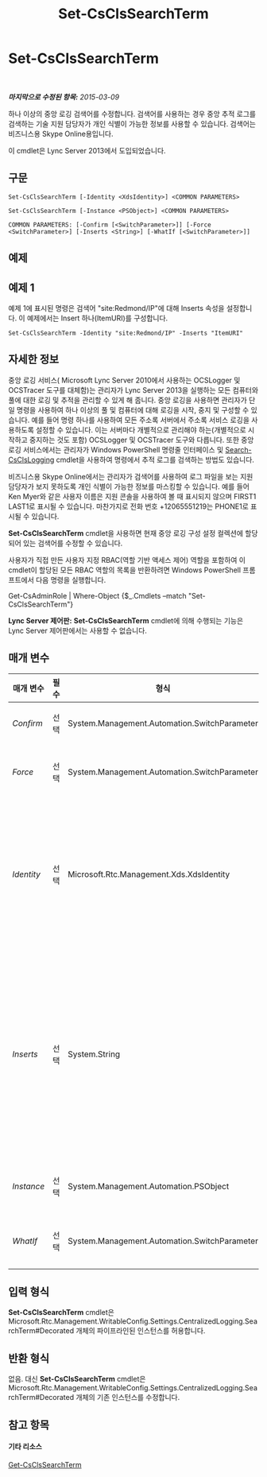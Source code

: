 ﻿---
title: Set-CsClsSearchTerm
TOCTitle: Set-CsClsSearchTerm
ms:assetid: 57ccaf25-31ab-4059-8dc4-144f29f3af68
ms:mtpsurl: https://technet.microsoft.com/ko-kr/library/JJ204911(v=OCS.15)
ms:contentKeyID: 49303696
ms.date: 08/10/2015
mtps_version: v=OCS.15
ms.translationtype: HT
---

# Set-CsClsSearchTerm

 

_**마지막으로 수정된 항목:** 2015-03-09_

하나 이상의 중앙 로깅 검색어를 수정합니다. 검색어를 사용하는 경우 중앙 추적 로그를 검색하는 기술 지원 담당자가 개인 식별이 가능한 정보를 사용할 수 있습니다. 검색어는 비즈니스용 Skype Online용입니다.

이 cmdlet은 Lync Server 2013에서 도입되었습니다.

## 구문

    Set-CsClsSearchTerm [-Identity <XdsIdentity>] <COMMON PARAMETERS>

    Set-CsClsSearchTerm [-Instance <PSObject>] <COMMON PARAMETERS>

    COMMON PARAMETERS: [-Confirm [<SwitchParameter>]] [-Force <SwitchParameter>] [-Inserts <String>] [-WhatIf [<SwitchParameter>]]

## 예제

## 예제 1

예제 1에 표시된 명령은 검색어 "site:Redmond/IP"에 대해 Inserts 속성을 설정합니다. 이 예제에서는 Insert 하나(ItemURI)를 구성합니다.

    Set-CsClsSearchTerm -Identity "site:Redmond/IP" -Inserts "ItemURI"

## 자세한 정보

중앙 로깅 서비스( Microsoft Lync Server 2010에서 사용하는 OCSLogger 및 OCSTracer 도구를 대체함)는 관리자가 Lync Server 2013을 실행하는 모든 컴퓨터와 풀에 대한 로깅 및 추적을 관리할 수 있게 해 줍니다. 중앙 로깅을 사용하면 관리자가 단일 명령을 사용하여 하나 이상의 풀 및 컴퓨터에 대해 로깅을 시작, 중지 및 구성할 수 있습니다. 예를 들어 명령 하나를 사용하여 모든 주소록 서버에서 주소록 서비스 로깅을 사용하도록 설정할 수 있습니다. 이는 서버마다 개별적으로 관리해야 하는(개별적으로 시작하고 중지하는 것도 포함) OCSLogger 및 OCSTracer 도구와 다릅니다. 또한 중앙 로깅 서비스에서는 관리자가 Windows PowerShell 명령줄 인터페이스 및 [Search-CsClsLogging](search-csclslogging.md) cmdlet을 사용하여 명령에서 추적 로그를 검색하는 방법도 있습니다.

비즈니스용 Skype Online에서는 관리자가 검색어를 사용하여 로그 파일을 보는 지원 담당자가 보지 못하도록 개인 식별이 가능한 정보를 마스킹할 수 있습니다. 예를 들어 Ken Myer와 같은 사용자 이름은 지원 콘솔을 사용하여 볼 때 표시되지 않으며 FIRST1 LAST1로 표시될 수 있습니다. 마찬가지로 전화 번호 +12065551219는 PHONE1로 표시될 수 있습니다.

**Set-CsClsSearchTerm** cmdlet을 사용하면 현재 중앙 로깅 구성 설정 컬렉션에 할당되어 있는 검색어를 수정할 수 있습니다.

사용자가 직접 만든 사용자 지정 RBAC(역할 기반 액세스 제어) 역할을 포함하여 이 cmdlet이 할당된 모든 RBAC 역할의 목록을 반환하려면 Windows PowerShell 프롬프트에서 다음 명령을 실행합니다.

Get-CsAdminRole | Where-Object {$\_.Cmdlets –match "Set-CsClsSearchTerm"}

**Lync Server 제어판:** **Set-CsClsSearchTerm** cmdlet에 의해 수행되는 기능은 Lync Server 제어판에서는 사용할 수 없습니다.

## 매개 변수


<table>
<colgroup>
<col style="width: 25%" />
<col style="width: 25%" />
<col style="width: 25%" />
<col style="width: 25%" />
</colgroup>
<thead>
<tr class="header">
<th>매개 변수</th>
<th>필수</th>
<th>형식</th>
<th>설명</th>
</tr>
</thead>
<tbody>
<tr class="odd">
<td><p><em>Confirm</em></p></td>
<td><p>선택</p></td>
<td><p>System.Management.Automation.SwitchParameter</p></td>
<td><p>명령을 실행하기 전에 확인 메시지를 표시합니다.</p></td>
</tr>
<tr class="even">
<td><p><em>Force</em></p></td>
<td><p>선택</p></td>
<td><p>System.Management.Automation.SwitchParameter</p></td>
<td><p>명령을 실행할 때 발생할 수 있는 심각하지 않은 오류 메시지를 표시하지 않습니다.</p></td>
</tr>
<tr class="odd">
<td><p><em>Identity</em></p></td>
<td><p>선택</p></td>
<td><p>Microsoft.Rtc.Management.Xds.XdsIdentity</p></td>
<td><p>수정할 검색어의 고유 식별자입니다. 검색어는 구성되는 범위(용어가 포함된 중앙 로깅 구성 설정 컬렉션) 및 용어 이름의 두 부분으로 구성됩니다. 예를 들면 다음과 같습니다.</p>
<p>-Identity &quot;site:Redmond/CallID&quot;</p>
<p>ID를 지정할 때는 와일드카드를 사용할 수 없습니다.</p></td>
</tr>
<tr class="even">
<td><p><em>Inserts</em></p></td>
<td><p>선택</p></td>
<td><p>System.String</p></td>
<td><p>로그 파일을 볼 때 개인 식별이 가능한 정보를 마스킹하는 방법을 지정합니다. 예를 들어 Insert &quot;ItemURI&quot;는 사용자 URI 정보를 마스킹해야 함을 나타냅니다. 그러면 sip:kenmyer@litwareinc.com과 같은 사용자 URI는 일반 URI로 표시되며, 다음과 같이 사용자 이름은 숨겨지지만 도메인 이름은 그대로 표시됩니다.</p>
<p>Sip:USER1@litwareinc.com</p>
<p>Insert를 사용하는 경우 사용자 이름/컴퓨터 이름, 전화 번호, IP 주소 등을 마스킹합니다.</p></td>
</tr>
<tr class="odd">
<td><p><em>Instance</em></p></td>
<td><p>선택</p></td>
<td><p>System.Management.Automation.PSObject</p></td>
<td><p>개별 매개 변수 값을 설정하는 대신 개체에 대한 참조를 전달할 수 있습니다.</p></td>
</tr>
<tr class="even">
<td><p><em>WhatIf</em></p></td>
<td><p>선택</p></td>
<td><p>System.Management.Automation.SwitchParameter</p></td>
<td><p>명령을 실제로 실행하지 않고도 명령이 실행될 경우 발생할 수 있는 현상을 설명합니다.</p></td>
</tr>
</tbody>
</table>


## 입력 형식

**Set-CsClsSearchTerm** cmdlet은 Microsoft.Rtc.Management.WritableConfig.Settings.CentralizedLogging.SearchTerm\#Decorated 개체의 파이프라인된 인스턴스를 허용합니다.

## 반환 형식

없음. 대신 **Set-CsClsSearchTerm** cmdlet은 Microsoft.Rtc.Management.WritableConfig.Settings.CentralizedLogging.SearchTerm\#Decorated 개체의 기존 인스턴스를 수정합니다.

## 참고 항목

#### 기타 리소스

[Get-CsClsSearchTerm](get-csclssearchterm.md)

